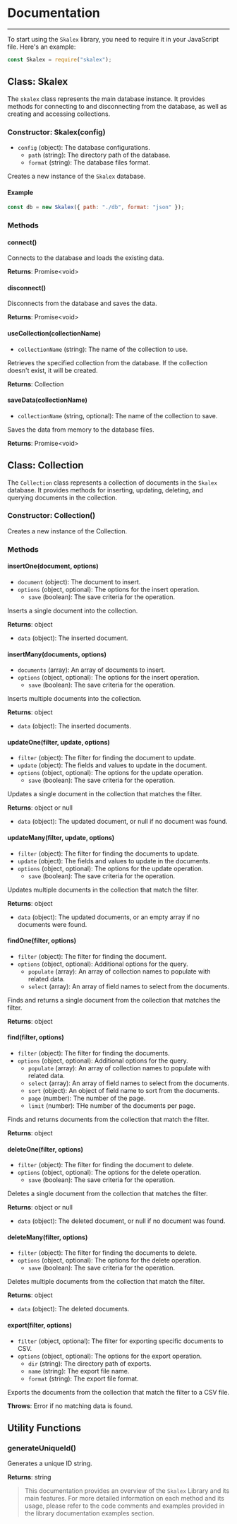 # Documentation <!-- {docsify-ignore} -->

---

To start using the `Skalex` library, you need to require it in your JavaScript file. Here's an example:

```javascript
const Skalex = require("skalex");
```

## Class: Skalex

The `skalex` class represents the main database instance. It provides methods for connecting to and disconnecting from the database, as well as creating and accessing collections.

### Constructor: Skalex(config)

- `config` (object): The database configurations.
  - `path` (string): The directory path of the database.
  - `format` (string): The database files format.

Creates a new instance of the `Skalex` database.

#### Example

```javascript
const db = new Skalex({ path: "./db", format: "json" });
```

### Methods

#### connect()

Connects to the database and loads the existing data.

**Returns**: Promise&lt;void&gt;

#### disconnect()

Disconnects from the database and saves the data.

**Returns**: Promise&lt;void&gt;

#### useCollection(collectionName)

- `collectionName` (string): The name of the collection to use.

Retrieves the specified collection from the database. If the collection doesn't exist, it will be created.

**Returns**: Collection

#### saveData(collectionName)

- `collectionName` (string, optional): The name of the collection to save.

Saves the data from memory to the database files.

**Returns**: Promise&lt;void&gt;

## Class: Collection

The `Collection` class represents a collection of documents in the `Skalex` database. It provides methods for inserting, updating, deleting, and querying documents in the collection.

### Constructor: Collection()

Creates a new instance of the Collection.

### Methods

#### insertOne(document, options)

- `document` (object): The document to insert.
- `options` (object, optional): The options for the insert operation.
  - `save` (boolean): The save criteria for the operation.

Inserts a single document into the collection.

**Returns**: object

- `data` (object): The inserted document.

#### insertMany(documents, options)

- `documents` (array): An array of documents to insert.
- `options` (object, optional): The options for the insert operation.
  - `save` (boolean): The save criteria for the operation.

Inserts multiple documents into the collection.

**Returns**: object

- `data` (object): The inserted documents.

#### updateOne(filter, update, options)

- `filter` (object): The filter for finding the document to update.
- `update` (object): The fields and values to update in the document.
- `options` (object, optional): The options for the update operation.
  - `save` (boolean): The save criteria for the operation.

Updates a single document in the collection that matches the filter.

**Returns**: object or null

- `data` (object): The updated document, or null if no document was found.

#### updateMany(filter, update, options)

- `filter` (object): The filter for finding the documents to update.
- `update` (object): The fields and values to update in the documents.
- `options` (object, optional): The options for the update operation.
  - `save` (boolean): The save criteria for the operation.

Updates multiple documents in the collection that match the filter.

**Returns**: object

- `data` (object): The updated documents, or an empty array if no documents were found.

#### findOne(filter, options)

- `filter` (object): The filter for finding the document.
- `options` (object, optional): Additional options for the query.
  - `populate` (array): An array of collection names to populate with related data.
  - `select` (array): An array of field names to select from the documents.

Finds and returns a single document from the collection that matches the filter.

**Returns**: object

#### find(filter, options)

- `filter` (object): The filter for finding the documents.
- `options` (object, optional): Additional options for the query.
  - `populate` (array): An array of collection names to populate with related data.
  - `select` (array): An array of field names to select from the documents.
  - `sort` (object): An object of field name to sort from the documents.
  - `page` (number): The number of the page.
  - `limit` (number): THe number of the documents per page.

Finds and returns documents from the collection that match the filter.

**Returns**: object

#### deleteOne(filter, options)

- `filter` (object): The filter for finding the document to delete.
- `options` (object, optional): The options for the delete operation.
  - `save` (boolean): The save criteria for the operation.

Deletes a single document from the collection that matches the filter.

**Returns**: object or null

- `data` (object): The deleted document, or null if no document was found.

#### deleteMany(filter, options)

- `filter` (object): The filter for finding the documents to delete.
- `options` (object, optional): The options for the delete operation.
  - `save` (boolean): The save criteria for the operation.

Deletes multiple documents from the collection that match the filter.

**Returns**: object

- `data` (object): The deleted documents.

#### export(filter, options)

- `filter` (object, optional): The filter for exporting specific documents to CSV.
- `options` (object, optional): The options for the export operation.
  - `dir` (string): The directory path of exports.
  - `name` (string): The export file name.
  - `format` (string): The export file format.

Exports the documents from the collection that match the filter to a CSV file.

**Throws**: Error if no matching data is found.

## Utility Functions

### generateUniqueId()

Generates a unique ID string.

**Returns**: string

> This documentation provides an overview of the `Skalex` Library and its main features. For more detailed information on each method and its usage, please refer to the code comments and examples provided in the library documentation examples section.
